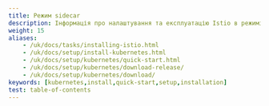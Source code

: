```yaml
---
title: Режим sidecar
description: Інформація про налаштування та експлуатацію Istio в режимі sidecar.
weight: 15
aliases:
    - /uk/docs/tasks/installing-istio.html
    - /uk/docs/setup/install-kubernetes.html
    - /uk/docs/setup/kubernetes/quick-start.html
    - /uk/docs/setup/kubernetes/download-release/
    - /uk/docs/setup/kubernetes/download/
keywords: [kubernetes,install,quick-start,setup,installation]
test: table-of-contents
---
```

